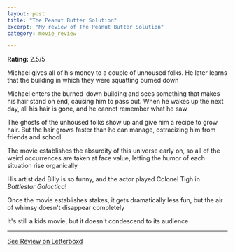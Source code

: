 ```yaml
---
layout: post
title: "The Peanut Butter Solution"
excerpt: "My review of The Peanut Butter Solution"
category: movie_review

---
```


**Rating:** 2.5/5

Michael gives all of his money to a couple of unhoused folks. He later learns that the building in which they were squatting burned down

Michael enters the burned-down building and sees something that makes his hair stand on end, causing him to pass out. When he wakes up the next day, all his hair is gone, and he cannot remember what he saw

The ghosts of the unhoused folks show up and give him a recipe to grow hair. But the hair grows faster than he can manage, ostracizing him from friends and school

The movie establishes the absurdity of this universe early on, so all of the weird occurrences are taken at face value, letting the humor of each situation rise organically

His artist dad Billy is so funny, and the actor played Colonel Tigh in <i>Battlestar Galactica</i>!

Once the movie establishes stakes, it gets dramatically less fun, but the air of whimsy doesn't disappear completely

It's still a kids movie, but it doesn't condescend to its audience

<hr>

[See Review on Letterboxd](https://boxd.it/4LCn7F)
